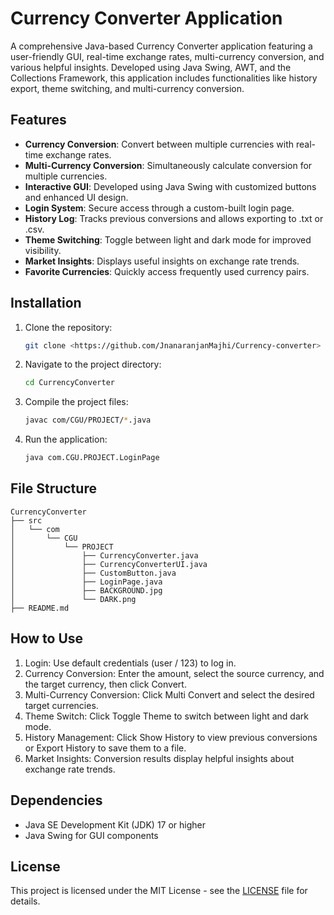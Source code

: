 # Currency Converter Application

A comprehensive Java-based Currency Converter application featuring a user-friendly GUI, real-time exchange rates, multi-currency conversion, and various helpful insights. Developed using Java Swing, AWT, and the Collections Framework, this application includes functionalities like history export, theme switching, and multi-currency conversion.

## Features

- **Currency Conversion**: Convert between multiple currencies with real-time exchange rates.
- **Multi-Currency Conversion**: Simultaneously calculate conversion for multiple currencies.
- **Interactive GUI**: Developed using Java Swing with customized buttons and enhanced UI design.
- **Login System**: Secure access through a custom-built login page.
- **History Log**: Tracks previous conversions and allows exporting to .txt or .csv.
- **Theme Switching**: Toggle between light and dark mode for improved visibility.
- **Market Insights**: Displays useful insights on exchange rate trends.
- **Favorite Currencies**: Quickly access frequently used currency pairs.

## Installation

1. Clone the repository:
   ```bash
   git clone <https://github.com/JnanaranjanMajhi/Currency-converter>
   ```
2. Navigate to the project directory:
   ```bash
   cd CurrencyConverter
   ```
3. Compile the project files:
   ```bash
   javac com/CGU/PROJECT/*.java
   ```
4. Run the application:
   ```bash
   java com.CGU.PROJECT.LoginPage
   ```

## File Structure
```
CurrencyConverter
├── src
│   └── com
│       └── CGU
│           └── PROJECT
│               ├── CurrencyConverter.java
│               ├── CurrencyConverterUI.java
│               ├── CustomButton.java
│               ├── LoginPage.java
│               ├── BACKGROUND.jpg
│               └── DARK.png
├── README.md
```

## How to Use
1. Login: Use default credentials (user / 123) to log in.
2. Currency Conversion: Enter the amount, select the source currency, and the target currency, then click Convert.
3. Multi-Currency Conversion: Click Multi Convert and select the desired target currencies.
4. Theme Switch: Click Toggle Theme to switch between light and dark mode.
5. History Management: Click Show History to view previous conversions or Export History to save them to a file.
6. Market Insights: Conversion results display helpful insights about exchange rate trends.

## Dependencies
- Java SE Development Kit (JDK) 17 or higher
- Java Swing for GUI components

## License
This project is licensed under the MIT License - see the [LICENSE](LICENSE) file for details.
